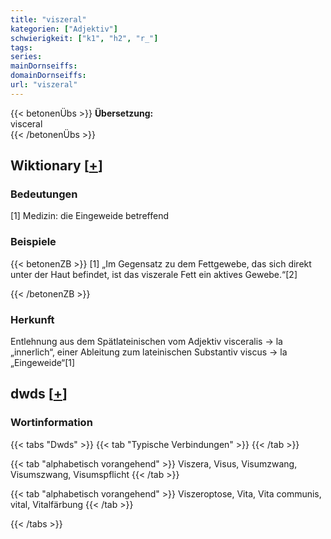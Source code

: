 ```yaml
---
title: "viszeral"
kategorien: ["Adjektiv"]
schwierigkeit: ["k1", "h2", "r_"]
tags:
series:
mainDornseiffs:
domainDornseiffs:
url: "viszeral"
---
```


{{< betonenÜbs >}}
**Übersetzung:**  
visceral  
{{< /betonenÜbs >}}

## Wiktionary [[+](https://de.wiktionary.org/wiki/viszeral)]

### Bedeutungen
[1] Medizin: die Eingeweide betreffend  

### Beispiele
{{< betonenZB >}}
[1] „Im Gegensatz zu dem Fettgewebe, das sich direkt unter der Haut befindet, ist das viszerale Fett ein aktives Gewebe.“[2]  

{{< /betonenZB >}}
### Herkunft
Entlehnung aus dem Spätlateinischen vom Adjektiv visceralis → la „innerlich“, einer Ableitung zum lateinischen Substantiv  viscus → la „Eingeweide“[1]  



## dwds [[+](https://www.dwds.de/wb/viszeral)]

### Wortinformation
{{< tabs "Dwds" >}}
{{< tab "Typische Verbindungen" >}}
{{< /tab >}}

{{< tab "alphabetisch vorangehend" >}}
Viszera, Visus, Visumzwang, Visumszwang, Visumspflicht
{{< /tab >}}

{{< tab "alphabetisch vorangehend" >}}
Viszeroptose, Vita, Vita communis, vital, Vitalfärbung
{{< /tab >}}

{{< /tabs >}}

